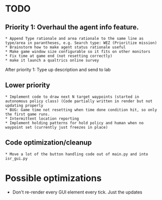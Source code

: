 # TODO
##  Priority 1: Overhaul the agent info feature.
    * Append Type rationale and area rationale to the same line as type/area in parantheses, e.g. Search type: WEZ (Prioritize mission)
    * Brainstorm how to make agent status rationale useful
    * Make game window size configurable so it fits on other monitors
    * Fix time at game end (not resetting correctly) 
    * make it launch a qualtrics online survey

After priority 1: Type up description and send to lab

##  Lower priority
    * Implement code to draw next N target waypoints (started in autonomous policy class) (Code partially written in render but not updating properly
    * BUG: Game time not resetting when time done condition hit, so only the first game runs.
    * Intermittent location reporting
    * Implement holding patterns for hold policy and human when no waypoint set (currently just freezes in place)

##  Code optimization/cleanup
    * Move a lot of the button handling code out of main.py and into isr_gui.py

#  Possible optimizations
  * Don't re-render every GUI element every tick. Just the updates
